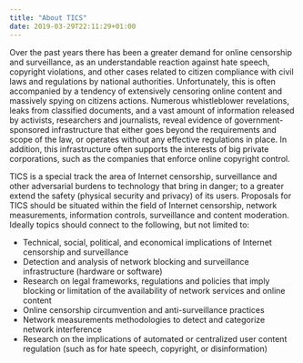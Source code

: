```yaml
---
title: "About TICS"
date: 2019-03-29T22:11:29+01:00
---
```


Over the past years there has been a greater demand for online censorship and
surveillance, as an understandable reaction against hate speech, copyright
violations, and other cases related to citizen compliance with civil laws and
regulations by national authorities. Unfortunately, this is often accompanied by
a tendency of extensively censoring online content and massively spying on
citizens actions. Numerous whistleblower revelations, leaks from classified
documents, and a vast amount of information released by activists, researchers
and journalists, reveal evidence of government-sponsored infrastructure that
either goes beyond the requirements and scope of the law, or operates without
any effective regulations in place. In addition, this infrastructure often
supports the interests of big private corporations, such as the companies that
enforce online copyright control.

TICS is a special track the area of Internet censorship, surveillance and other
adversarial burdens to technology that bring in danger; to a greater extend the
safety (physical security and privacy) of its users. Proposals for TICS
should be situated within the field of Internet censorship, network
measurements, information controls, surveillance and content moderation.
Ideally topics should connect to the following, but not limited to:

- Technical, social, political, and economical implications of Internet
censorship and surveillance
- Detection and analysis of network blocking and surveillance infrastructure
(hardware or software)
- Research on legal frameworks, regulations and policies that imply blocking or
limitation of the availability of network services and online content
- Online censorship circumvention and anti-surveillance practices
- Network measurements methodologies to detect and categorize network
interference
- Research on the implications of automated or centralized user content
regulation (such as for hate speech, copyright, or disinformation)
